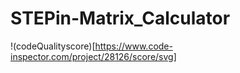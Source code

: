 # STEPin-Matrix_Calculator

!(codeQualityscore)[https://www.code-inspector.com/project/28126/score/svg]
